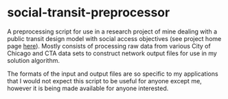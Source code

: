 # social-transit-preprocessor

A preprocessing script for use in a research project of mine dealing with a public transit design model with social access objectives (see project home page [here](https://github.com/adam-rumpf/social-transit)). Mostly consists of processing raw data from various City of Chicago and CTA data sets to construct network output files for use in my solution algorithm.

The formats of the input and output files are so specific to my applications that I would not expect this script to be useful for anyone except me, however it is being made available for anyone interested.
